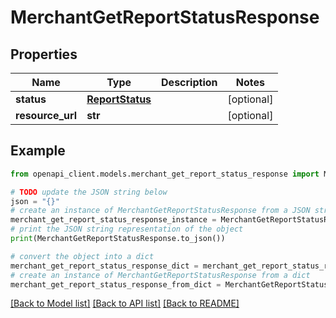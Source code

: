 # MerchantGetReportStatusResponse


## Properties

Name | Type | Description | Notes
------------ | ------------- | ------------- | -------------
**status** | [**ReportStatus**](ReportStatus.md) |  | [optional] 
**resource_url** | **str** |  | [optional] 

## Example

```python
from openapi_client.models.merchant_get_report_status_response import MerchantGetReportStatusResponse

# TODO update the JSON string below
json = "{}"
# create an instance of MerchantGetReportStatusResponse from a JSON string
merchant_get_report_status_response_instance = MerchantGetReportStatusResponse.from_json(json)
# print the JSON string representation of the object
print(MerchantGetReportStatusResponse.to_json())

# convert the object into a dict
merchant_get_report_status_response_dict = merchant_get_report_status_response_instance.to_dict()
# create an instance of MerchantGetReportStatusResponse from a dict
merchant_get_report_status_response_from_dict = MerchantGetReportStatusResponse.from_dict(merchant_get_report_status_response_dict)
```
[[Back to Model list]](../README.md#documentation-for-models) [[Back to API list]](../README.md#documentation-for-api-endpoints) [[Back to README]](../README.md)


